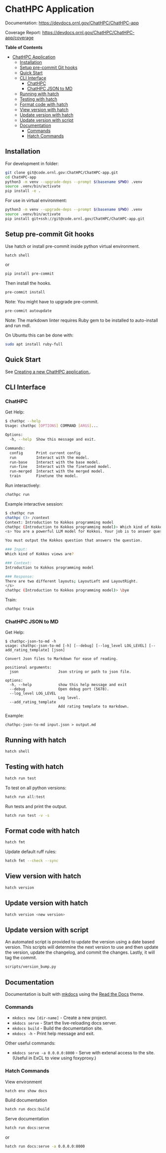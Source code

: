 # ChatHPC Application

Documentation: <https://devdocs.ornl.gov/ChatHPC/ChatHPC-app>

Coverage Report: <https://devdocs.ornl.gov/ChatHPC/ChatHPC-app/coverage>

**Table of Contents**
- [ChatHPC Application](#chathpc-application)
    - [Installation](#installation)
    - [Setup pre-commit Git hooks](#setup-pre-commit-git-hooks)
    - [Quick Start](#quick-start)
    - [CLI Interface](#cli-interface)
        - [ChatHPC](#chathpc)
        - [ChatHPC JSON to MD](#chathpc-json-to-md)
    - [Running with hatch](#running-with-hatch)
    - [Testing with hatch](#testing-with-hatch)
    - [Format code with hatch](#format-code-with-hatch)
    - [View version with hatch](#view-version-with-hatch)
    - [Update version with hatch](#update-version-with-hatch)
    - [Update version with script](#update-version-with-script)
    - [Documentation](#documentation)
        - [Commands](#commands)
        - [Hatch Commands](#hatch-commands)

## Installation

For development in folder:

```bash
git clone git@code.ornl.gov:ChatHPC/ChatHPC-app.git
cd ChatHPC-app
python3 -m venv --upgrade-deps --prompt $(basename $PWD) .venv
source .venv/bin/activate
pip install -e .
```

For use in virtual environment:

```bash
python3 -m venv --upgrade-deps --prompt $(basename $PWD) .venv
source .venv/bin/activate
pip install git+ssh://git@code.ornl.gov/ChatHPC/ChatHPC-app.git
```

## Setup pre-commit Git hooks

Use hatch or install pre-commit inside python virtual environment.
```bash
hatch shell
```
or
```bash
pip install pre-commit
```

Then install the hooks.
```bash
pre-commit install
```

Note: You might have to upgrade pre-commit.
```bash
pre-commit autoupdate
```

Note: The markdown linter requires Ruby gem to be installed to auto-install and run mdl.

On Ubuntu this can be done with:
```bash
sudo apt install ruby-full
```

## Quick Start

See [Creating a new ChatHPC application.](https://devdocs.ornl.gov/ChatHPC/ChatHPC-project/#how-to-create-a-new-chathpcchatx-application-repo).

## CLI Interface

### ChatHPC

Get Help:
```bash
$ chathpc --help
Usage: chathpc [OPTIONS] COMMAND [ARGS]...

Options:
  -h, --help  Show this message and exit.

Commands:
  config      Print current config
  run         Interact with the model.
  run-base    Interact with the base model.
  run-fine    Interact with the finetuned model.
  run-merged  Interact with the merged model.
  train       Finetune the model.
```

Run interactively:
```bash
chathpc run
```

Example interactive session:
```bash
$ chathpc run
chathpc ()> /context
Context: Introduction to Kokkos programming model
chathpc (Introduction to Kokkos programming model)> Which kind of Kokkos views are?
<s> You are a powerful LLM model for Kokkos. Your job is to answer questions about Kokkos programming model. You are given a question and context regarding Kokkos programming model.

You must output the Kokkos question that answers the question.

### Input:
Which kind of Kokkos views are?

### Context:
Introduction to Kokkos programming model

### Response:
There are two different layouts; LayoutLeft and LayoutRight.
</s>
chathpc (Introduction to Kokkos programming model)> \bye
```

Train:
```bash
chathpc train
```

### ChatHPC JSON to MD

Get Help:
```shell
$ chathpc-json-to-md -h
usage: chathpc-json-to-md [-h] [--debug] [--log_level LOG_LEVEL] [--add_rating_template] [json]

Convert Json files to Markdown for ease of reading.

positional arguments:
  json                  Json string or path to json file.

options:
  -h, --help            show this help message and exit
  --debug               Open debug port (5678).
  --log_level LOG_LEVEL
                        Log level.
  --add_rating_template
                        Add rating template to markdown.

```

Example:
```shell
chathpc-json-to-md input.json > output.md
```

## Running with hatch

```bash
hatch shell
```

## Testing with hatch

```bash
hatch run test
```

To test on all python versions:
```bash
hatch run all:test
```

Run tests and print the output.
```bash
hatch run test -v -s
```

## Format code with hatch

```bash
hatch fmt
```

Update default ruff rules:

```bash
hatch fmt --check --sync
```

## View version with hatch

```bash
hatch version
```

## Update version with hatch

```bash
hatch version <new version>
```

## Update version with script

An automated script is provided to update the version using a date based version. This scripts will determine the next version to use and then update the version, update the changelog, and commit the changes. Lastly, it will tag the commit.

```bash
scripts/version_bump.py
```

## Documentation

Documentation is built with [mkdocs](https://www.mkdocs.org) using the [Read the Docs](https://docs.readthedocs.io/en/stable/) theme.

### Commands

- `mkdocs new [dir-name]` - Create a new project.
- `mkdocs serve` - Start the live-reloading docs server.
- `mkdocs build` - Build the documentation site.
- `mkdocs -h` - Print help message and exit.

Other useful commands:
- `mkdocs serve -a 0.0.0.0:8000` - Serve with extenal access to the site. (Useful in ExCL to view using foxyproxy.)

### Hatch Commands

View environment
```bash
hatch env show docs
```

Build documentation
```bash
hatch run docs:build
```

Serve documentation
```bash
hatch run docs:serve
```
or
```bash
hatch run docs:serve -a 0.0.0.0:8000
```
